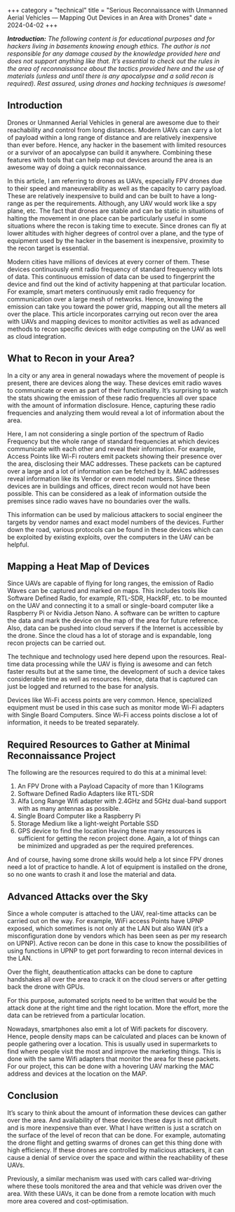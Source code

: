 +++
category = "technical"
title = "Serious Reconnaissance with Unmanned Aerial Vehicles — Mapping Out Devices in an Area with Drones"
date = 2024-04-02
+++

*<strong>Introduction:</strong> The following content is for educational purposes and for hackers living in basements knowing enough ethics. The author is not responsible for any damage caused by the knowledge provided here and does not support anything like that. It’s essential to check out the rules in the area of reconnaissance about the tactics provided here and the use of materials (unless and until there is any apocalypse and a solid recon is required). Rest assured, using drones and hacking techniques is awesome!*

## Introduction
Drones or Unmanned Aerial Vehicles in general are awesome due to their reachability and control from long distances. Modern UAVs can carry a lot of payload within a long range of distance and are relatively inexpensive than ever before. Hence, any hacker in the basement with limited resources or a survivor of an apocalypse can build it anywhere. Combining these features with tools that can help map out devices around the area is an awesome way of doing a quick reconnaissance.

In this article, I am referring to drones as UAVs, especially FPV drones due to their speed and maneuverability as well as the capacity to carry payload. These are relatively inexpensive to build and can be built to have a long-range as per the requirements. Although, any UAV would work like a spy plane, etc. The fact that drones are stable and can be static in situations of halting the movement in one place can be particularly useful in some situations where the recon is taking time to execute. Since drones can fly at lower altitudes with higher degrees of control over a plane, and the type of equipment used by the hacker in the basement is inexpensive, proximity to the recon target is essential.

Modern cities have millions of devices at every corner of them. These devices continuously emit radio frequency of standard frequency with lots of data. This continuous emission of data can be used to fingerprint the device and find out the kind of activity happening at that particular location. For example, smart meters continuously emit radio frequency for communication over a large mesh of networks. Hence, knowing the emission can take you toward the power grid, mapping out all the meters all over the place. This article incorporates carrying out recon over the area with UAVs and mapping devices to monitor activities as well as advanced methods to recon specific devices with edge computing on the UAV as well as cloud integration.

## What to Recon in your Area?
In a city or any area in general nowadays where the movement of people is present, there are devices along the way. These devices emit radio waves to communicate or even as part of their functionality. It’s surprising to watch the stats showing the emission of these radio frequencies all over space with the amount of information disclosure. Hence, capturing these radio frequencies and analyzing them would reveal a lot of information about the area.

Here, I am not considering a single portion of the spectrum of Radio Frequency but the whole range of standard frequencies at which devices communicate with each other and reveal their information. For example, Access Points like Wi-Fi routers emit packets showing their presence over the area, disclosing their MAC addresses. These packets can be captured over a large and a lot of information can be fetched by it. MAC addresses reveal information like its Vendor or even model numbers. Since these devices are in buildings and offices, direct recon would not have been possible. This can be considered as a leak of information outside the premises since radio waves have no boundaries over the walls.

This information can be used by malicious attackers to social engineer the targets by vendor names and exact model numbers of the devices. Further down the road, various protocols can be found in these devices which can be exploited by existing exploits, over the computers in the UAV can be helpful.

## Mapping a Heat Map of Devices
Since UAVs are capable of flying for long ranges, the emission of Radio Waves can be captured and marked on maps. This includes tools like Software Defined Radio, for example, RTL-SDR, HackRF, etc. to be mounted on the UAV and connecting it to a small or single-board computer like a Raspberry Pi or Nvidia Jetson Nano. A software can be written to capture the data and mark the device on the map of the area for future reference. Also, data can be pushed into cloud servers if the Internet is accessible by the drone. Since the cloud has a lot of storage and is expandable, long recon projects can be carried out.

The technique and technology used here depend upon the resources. Real-time data processing while the UAV is flying is awesome and can fetch faster results but at the same time, the development of such a device takes considerable time as well as resources. Hence, data that is captured can just be logged and returned to the base for analysis.

Devices like Wi-Fi access points are very common. Hence, specialized equipment must be used in this case such as monitor mode Wi-Fi adapters with Single Board Computers. Since Wi-Fi access points disclose a lot of information, it needs to be treated separately.

## Required Resources to Gather at Minimal Reconnaissance Project
The following are the resources required to do this at a minimal level:

1. An FPV Drone with a Payload Capacity of more than 1 Kilograms
2. Software Defined Radio Adapters like RTL-SDR
3. Alfa Long Range Wifi adapter with 2.4GHz and 5GHz dual-band support with as many antennas as possible.
4. Single Board Computer like a Raspberry Pi
5. Storage Medium like a light-weight Portable SSD
6. GPS device to find the location
Having these many resources is sufficient for getting the recon project done. Again, a lot of things can be minimized and upgraded as per the required preferences.

And of course, having some drone skills would help a lot since FPV drones need a lot of practice to handle. A lot of equipment is installed on the drone, so no one wants to crash it and lose the material and data.

## Advanced Attacks over the Sky
Since a whole computer is attached to the UAV, real-time attacks can be carried out on the way. For example, WiFi access Points have UPNP exposed, which sometimes is not only at the LAN but also WAN (it’s a misconfiguration done by vendors which has been seen as per my research on UPNP). Active recon can be done in this case to know the possibilities of using functions in UPNP to get port forwarding to recon internal devices in the LAN.

Over the flight, deauthentication attacks can be done to capture handshakes all over the area to crack it on the cloud servers or after getting back the drone with GPUs.

For this purpose, automated scripts need to be written that would be the attack done at the right time and the right location. More the effort, more the data can be retrieved from a particular location.

Nowadays, smartphones also emit a lot of Wifi packets for discovery. Hence, people density maps can be calculated and places can be known of people gathering over a location. This is usually used in supermarkets to find where people visit the most and improve the marketing things. This is done with the same Wifi adapters that monitor the area for these packets. For our project, this can be done with a hovering UAV marking the MAC address and devices at the location on the MAP.

## Conclusion
It’s scary to think about the amount of information these devices can gather over the area. And availability of these devices these days is not difficult and is more inexpensive than ever. What I have written is just a scratch on the surface of the level of recon that can be done. For example, automating the drone flight and getting swarms of drones can get this thing done with high efficiency. If these drones are controlled by malicious attackers, it can cause a denial of service over the space and within the reachability of these UAVs.

Previously, a similar mechanism was used with cars called war-driving where these tools monitored the area and that vehicle was driven over the area. With these UAVs, it can be done from a remote location with much more area covered and cost-optimisation.
